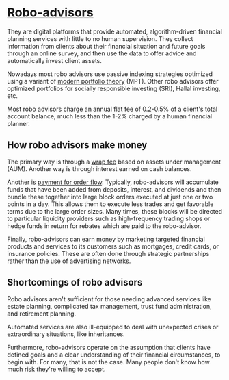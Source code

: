 # [Robo-advisors](https://www.investopedia.com/terms/r/roboadvisor-roboadviser.asp)

They are digital platforms that provide automated, algorithm-driven financial planning services with little to no human supervision. They collect information from clients about their financial situation and future goals through an online survey, and then use the data to offer advice and automatically invest client assets.

Nowadays most robo advisors use passive indexing strategies optimized using a variant of [modern portfolio theory](https://www.investopedia.com/terms/m/modernportfoliotheory.asp) (MPT). Other robo advisors offer optimized portfolios for socially responsible investing (SRI), Hallal investing, etc.

Most robo advisors charge an annual flat fee of 0.2-0.5% of a client's total account balance, much less than the 1-2% charged by a human financial planner.

## How robo advisors make money

The primary way is through a [wrap fee](https://www.investopedia.com/terms/w/wrap-fee.asp) based on assets under management (AUM). Another way is through interest earned on cash balances. 

Another is [payment for order flow](https://www.investopedia.com/terms/p/paymentoforderflow.asp). Typically, robo-advisors will accumulate funds that have been added from deposits, interest, and dividends and then bundle these together into large block orders executed at just one or two points in a day. This allows them to execute less trades and get favorable terms due to the large order sizes. Many times, these blocks will be directed to particular liquidity providers such as high-frequency trading shops or hedge funds in return for rebates which are paid to the robo-advisor.

Finally, robo-advisors can earn money by marketing targeted financial products and services to its customers such as mortgages, credit cards, or insurance policies. These are often done through strategic partnerships rather than the use of advertising networks.

## Shortcomings of robo advisors

Robo advisors aren't sufficient for those needing advanced services like estate planning, complicated tax management, trust fund administration, and retirement planning.

Automated services are also ill-equipped to deal with unexpected crises or extraordinary situations, like inheritances.

Furthermore, robo-advisors operate on the assumption that clients have defined goals and a clear understanding of their financial circumstances, to begin with. For many, that is not the case. Many people don't know how much risk they're willing to accept.

